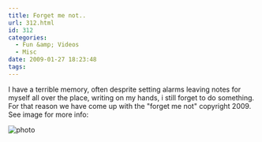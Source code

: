 ```yaml
---
title: Forget me not..
url: 312.html
id: 312
categories:
  - Fun &amp; Videos
  - Misc
date: 2009-01-27 18:23:48
tags:
---
```


I have a terrible memory, often desprite setting alarms leaving notes for myself all over the place, writing on my hands, i still forget to do something. For that reason we have come up with the "forget me not" copyright 2009\. See image for more info:

<!-- more -->

![photo](https://mikecann.co.uk/wp-content/uploads/2009/01/photo.jpg "photo")
